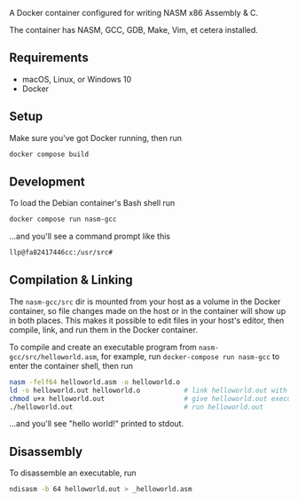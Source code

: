 A Docker container configured for writing NASM x86 Assembly & C.

The container has NASM, GCC, GDB, Make, Vim, et cetera installed.

## Requirements

- macOS, Linux, or Windows 10
- Docker

## Setup

Make sure you've got Docker running, then run

```sh
docker compose build
```

## Development

To load the Debian container's Bash shell run

```sh
docker compose run nasm-gcc
```

...and you'll see a command prompt like this

```sh
llp@fa82417446cc:/usr/src#
```

## Compilation & Linking

The `nasm-gcc/src` dir is mounted from your host as a volume in the Docker
container, so file changes made on the host or in the container will show up
in both places. This makes it possible to edit files in your host's editor,
then compile, link, and run them in the Docker container.

To compile and create an executable program from `nasm-gcc/src/helloworld.asm`,
for example, run `docker-compose run nasm-gcc` to enter the container shell,
then run

```sh
nasm -felf64 helloworld.asm -o helloworld.o 
ld -o helloworld.out helloworld.o           # link helloworld.out with helloworld.o
chmod u+x helloworld.out                    # give helloworld.out execute permission
./helloworld.out                            # run helloworld.out
```

...and you'll see "hello world!" printed to stdout.

## Disassembly

To disassemble an executable, run

```sh
ndisasm -b 64 helloworld.out > _helloworld.asm
```
